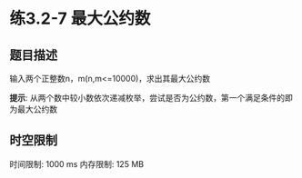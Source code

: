 # 练3.2-7 最大公约数

## 题目描述

输入两个正整数n，m(n,m<=10000)，求出其最大公约数

**提示**: 从两个数中较小数依次递减枚举，尝试是否为公约数，第一个满足条件的即为最大公约数


## 时空限制

时间限制: 1000 ms
内存限制: 125 MB
